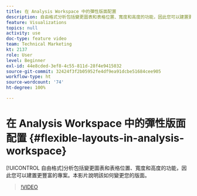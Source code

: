 ```yaml
---
title: 在 Analysis Workspace 中的彈性版面配置
description: 自由格式分析包括變更圖表和表格位置、寬度和高度的功能，因此您可以建置更豐富的專案。本影片說明該如何變更您的版面。
feature: Visualizations
topics: null
activity: use
doc-type: feature video
team: Technical Marketing
kt: 2137
role: User
level: Beginner
exl-id: 44e8cded-3ef8-4c55-811d-28f4e9415032
source-git-commit: 32424f3f2b05952fe4df9ea91dcbe51684cee905
workflow-type: ht
source-wordcount: '74'
ht-degree: 100%

---
```


# 在 Analysis Workspace 中的彈性版面配置 {#flexible-layouts-in-analysis-workspace}

[!UICONTROL 自由格式]分析包括變更圖表和表格位置、寬度和高度的功能，因此您可以建置更豐富的專案。本影片說明該如何變更您的版面。

>[!VIDEO](https://video.tv.adobe.com/v/24706/?quality=12)

